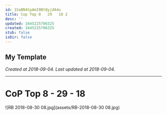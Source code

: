 ```yaml
---
id: 1SaBN4tpAmI0BtQyjdA4u
title: Cop Top 8   29   18 2
desc: ''
updated: 1645225706325
created: 1645225706325
stub: false
isDir: false
---
```

My Template
---

_Created at 2018-09-04._
_Last updated at 2018-09-04._




---

# CoP Top 8 - 29 - 18


![RB 2018-08-30 08.jpg](assets/RB-2018-08-30 08.jpg)

